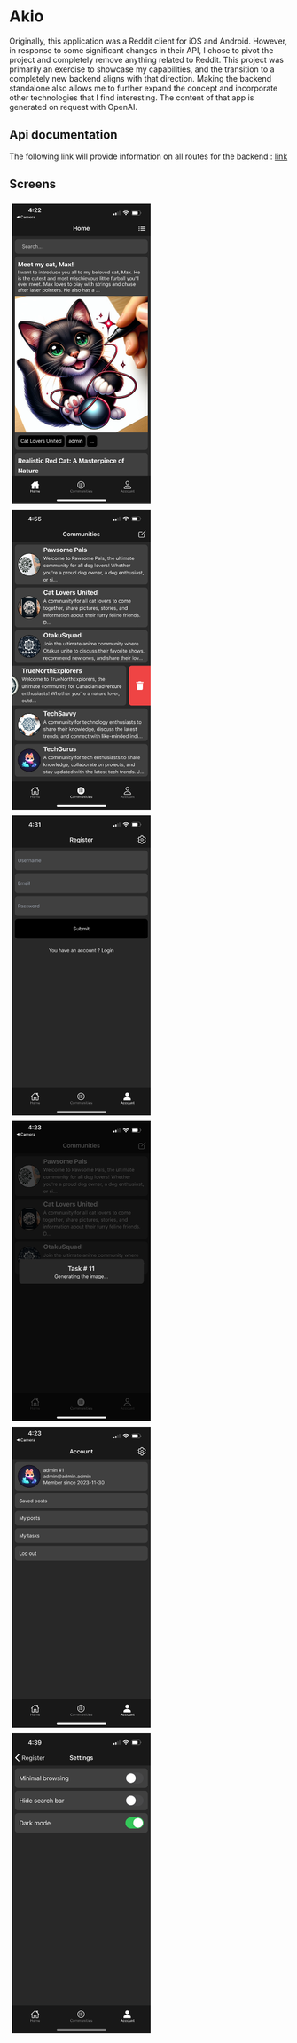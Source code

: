 # Akio

Originally, this application was a Reddit client for iOS and Android. However, in response to some significant changes in their API, I chose to pivot the project and completely remove anything related to Reddit. This project was primarily an exercise to showcase my capabilities, and the transition to a completely new backend aligns with that direction. Making the backend standalone also allows me to further expand the concept and incorporate other technologies that I find interesting. The content of that app is generated on request with OpenAI.

## Api documentation

The following link will provide information on all routes for the backend : [link](https://documenter.getpostman.com/view/20337635/2s9YXe8jwm)

## Screens

<div style="display: flex; flex-wrap: wrap;">
    <img src="screenshots/home.PNG" alt="Home Screen" width="250" style="margin: 5px"/>
    <img src="screenshots/community.PNG" alt="Community Screen (with slide delete)" width="250" style="margin: 5px"/>
    <img src="screenshots/register.PNG" alt="Register Screen" width="250" style="margin: 5px"/>
    <img src="screenshots/pending.PNG" alt="Pending Job" width="250" style="margin: 5px"/>
    <img src="screenshots/account.PNG" alt="Account Screen" width="250" style="margin: 5px"/>
    <img src="screenshots/settings.PNG" alt="Settings Screen" width="250" style="margin: 5px"/>
</div>